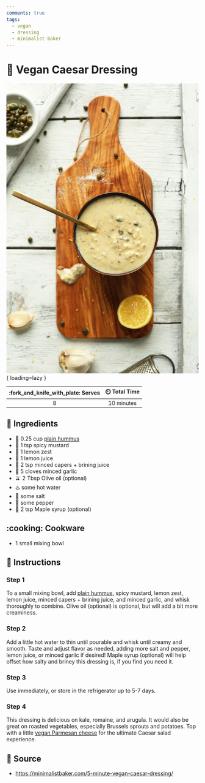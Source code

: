 ```yaml
---
comments: true
tags:
  - vegan
  - dressing
  - minimalist-baker
---
```

# :green_salad: Vegan Caesar Dressing

![Vegan Caesar Dressing][1]{ loading=lazy }

| :fork_and_knife_with_plate: Serves | :timer_clock: Total Time |
|:----------------------------------:|:-----------------------: |
| 8 | 10 minutes |

## :salt: Ingredients

- :falafel: 0.25 cup [plain hummus][2]
- :hotdog: 1 tsp spicy mustard
- :lemon: 1 lemon zest
- :lemon: 1 lemon juice
- :sponge: 2 tsp minced capers + brining juice
- :garlic: 5 cloves minced garlic
- :olive: 2 Tbsp Olive oil (optional)
- :hotsprings: some hot water
- :salt: some salt
- :salt: some pepper
- :maple_leaf: 2 tsp Maple syrup (optional)

## :cooking: Cookware

- 1 small mixing bowl

## :pencil: Instructions

### Step 1

To a small mixing bowl, add [plain hummus][2], spicy mustard, lemon zest, lemon juice, minced capers + brining juice,
and minced garlic, and whisk thoroughly to combine. Olive oil (optional) is optional, but will add a bit more
creaminess.

### Step 2

Add a little hot water to thin until pourable and whisk until creamy and smooth. Taste and adjust flavor as needed,
adding more salt and pepper, lemon juice, or minced garlic if desired! Maple syrup (optional) will help offset how salty
and briney this dressing is, if you find you need it.

### Step 3

Use immediately, or store in the refrigerator up to 5-7 days.

### Step 4

This dressing is delicious on kale, romaine, and arugula. It would also be great on roasted vegetables, especially
Brussels sprouts and potatoes. Top with a little [vegan Parmesan cheese][3] for the ultimate Caesar salad experience.

## :link: Source

- <https://minimalistbaker.com/5-minute-vegan-caesar-dressing/>

[1]: <../assets/images/vegan-caesar-dressing.jpg>
[2]: <./hummus.md>
[3]: <../ingredients/vegan-parmesan.md>
